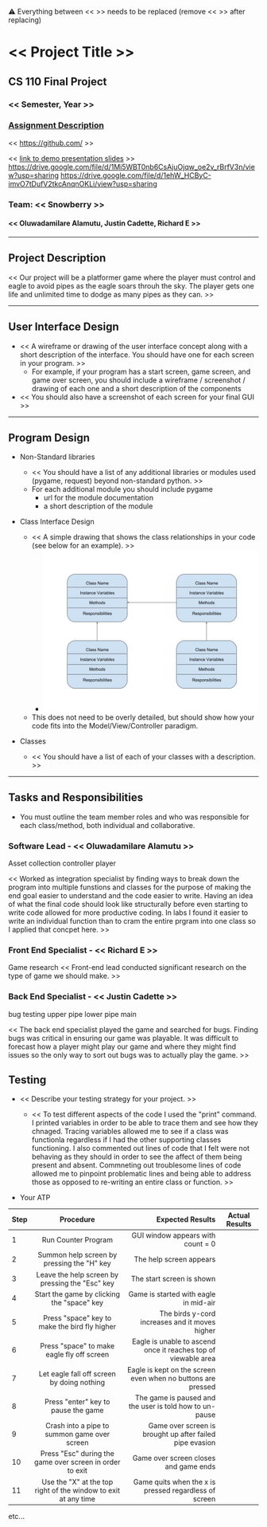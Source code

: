 :warning: Everything between << >> needs to be replaced (remove << >> after replacing)

# << Project Title >>
## CS 110 Final Project
### << Semester, Year >>
### [Assignment Description](https://drive.google.com/open?id=1HLIk-539N9KiAAG1224NWpFyEl4RsPVBwtBZ9KbjicE)

<< [https://github.com/<repo>](#) >>

<< [link to demo presentation slides](#) >>
https://drive.google.com/file/d/1Mi5WBT0nb6CsAjuOjqw_oe2v_rBrfV3n/view?usp=sharing
https://drive.google.com/file/d/1ehW_HCByC-imvO7tDufV2tkcAnqnOKLi/view?usp=sharing

### Team: << Snowberry >>
#### << Oluwadamilare Alamutu, Justin Cadette, Richard E >>

***

## Project Description
<< Our project will be a platformer game where the player must control and eagle to avoid pipes as the eagle soars throuh the sky. The player gets one life and unlimited time to dodge as many pipes as they can. >>

***    

## User Interface Design
* << A wireframe or drawing of the user interface concept along with a short description of the interface. You should have one for each screen in your program. >>
    * For example, if your program has a start screen, game screen, and game over screen, you should include a wireframe / screenshot / drawing of each one and a short description of the components
* << You should also have a screenshot of each screen for your final GUI >>

***        

## Program Design
* Non-Standard libraries
    * << You should have a list of any additional libraries or modules used (pygame, request) beyond non-standard python. >>
    * For each additional module you should include
    pygame
        * url for the module documentation
        * a short description of the module
       
* Class Interface Design
    * << A simple drawing that shows the class relationships in your code (see below for an example). >>
        * ![class diagram](assets/class_diagram.jpg)
    * This does not need to be overly detailed, but should show how your code fits into the Model/View/Controller paradigm.
* Classes
    * << You should have a list of each of your classes with a description. >>

***

## Tasks and Responsibilities
* You must outline the team member roles and who was responsible for each class/method, both individual and collaborative.

### Software Lead - << Oluwadamilare Alamutu >>
Asset collection
controller
player

<< Worked as integration specialist by finding ways to break down the program into multiple funstions and classes for the purpose of making the end goal easier to understand and the code easier to write. Having an idea of what the final code should look like structurally before even starting to write code allowed for more productive coding. In labs I found it easier to write an individual function than to cram the entire prgram into one class so I applied that concpet here.   >>

### Front End Specialist - << Richard E >>
Game research 
<< Front-end lead conducted significant research on the type of game we should make. >>

### Back End Specialist - << Justin Cadette >>
bug testing
upper pipe 
lower pipe 
main

<< The back end specialist played the game and searched for bugs. Finding bugs was critical in ensuring our game was playable. It was difficult to forecast how a player might play our game and where they might find issues so the only way to sort out bugs was to actually play the game. >>

## Testing
* << Describe your testing strategy for your project. >>
    * << To test different aspects of the code I used the "print" command. I printed variables in order to be able to trace them and see how they chnaged. Tracing variables allowed me to see if a class was functionla regardless if I had the other supporting classes functioning. I also commented out lines of code that I felt were not behaving as they should in order to see the affect of them being present and absent. Commneting out troublesome lines of code allowed me to pinpoint problematic lines and being able to address those as opposed to re-writing an entire class or function. >>

* Your ATP

| Step                  | Procedure     | Expected Results  | Actual Results |
| ----------------------|:-------------:| -----------------:| -------------- |
|  1  | Run Counter Program  | GUI window appears with count = 0  |          |
|  2  | Summon help screen by pressing the "H" key  | The help screen appears |                 |
|  3  | Leave the help screen by pressing the "Esc" key | The start screen is shown|
|  4  | Start the game by clicking the "space" key | Game is started with eagle in mid-air|
|  5  | Press "space" key to make the bird fly higher | The birds y-cord increases and it moves higher|
|  6  | Press "space" to make eagle fly off screen | Eagle is unable to ascend once it reaches top of viewable area |
|  7  | Let eagle fall off screen by doing nothing | Eagle is kept on the screen even when no buttons are pressed|
|  8  | Press "enter" key to pause the game | The game is paused and the user is told how to un-pause |
|  9  |Crash into a pipe to summon game over screen| Game over screen is brought up after failed pipe evasion |
| 10  |Press "Esc" during the game over screen in order to exit| Game over screen closes and game ends |
| 11  | Use the "X" at the top right of the window to exit at any time| Game quits when the x is pressed regardless of screen|
etc...
